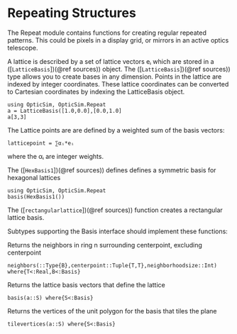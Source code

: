 # Repeating Structures

The Repeat module contains functions for creating regular repeated patterns. This could be pixels in a display grid, or mirrors in an active optics telescope. 

A lattice is described by a set of lattice vectors eᵢ which are stored in a ([`LatticeBasis`])(@ref sources)) object. The ([`LatticeBasis`])(@ref sources)) type allows you to create bases in any dimension. Points in the lattice are indexed by integer coordinates. These lattice coordinates can be converted to Cartesian coordinates by indexing the LatticeBasis object. 
``` @example example
using OpticSim, OpticSim.Repeat
a = LatticeBasis([1.0,0.0],[0.0,1.0]
a[3,3]
```

The Lattice points are are defined by a weighted sum of the basis vectors:
```
latticepoint = ∑αᵢ*eᵢ
```
where the αᵢ are integer weights.

The ([`HexBasis1`])(@ref sources)) defines defines a symmetric basis for hexagonal lattices 
```@example example
using OpticSim, OpticSim.Repeat
basis(HexBasis1())
```
The ([`rectangularlattice`])(@ref sources)) function creates a rectangular lattice basis. 


Subtypes supporting the Basis interface should implement these functions:

Returns the neighbors in ring n surrounding centerpoint, excluding centerpoint
```
neighbors(::Type{B},centerpoint::Tuple{T,T},neighborhoodsize::Int) where{T<:Real,B<:Basis}
```
Returns the lattice basis vectors that define the lattice
```
basis(a::S) where{S<:Basis}
```
Returns the vertices of the unit polygon for the basis that tiles the plane 
```
tilevertices(a::S) where{S<:Basis}
```
